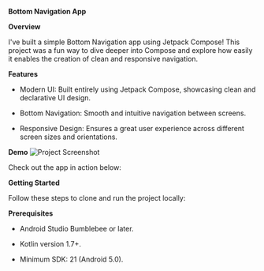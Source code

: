 **Bottom Navigation App**

**Overview**

I've built a simple Bottom Navigation app using Jetpack Compose! This project was a fun way to dive deeper into Compose and explore how easily it enables the creation of clean and responsive navigation.

**Features**

- Modern UI: Built entirely using Jetpack Compose, showcasing clean and declarative UI design.

- Bottom Navigation: Smooth and intuitive navigation between screens.

- Responsive Design: Ensures a great user experience across different screen sizes and orientations.

**Demo**
![Project Screenshot](assets/img.png)


Check out the app in action below:


**Getting Started**

Follow these steps to clone and run the project locally:

**Prerequisites**

- Android Studio Bumblebee or later.

- Kotlin version 1.7+.

- Minimum SDK: 21 (Android 5.0).

